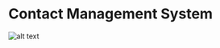 # Contact Management System
![alt text](https://www.erp-information.com/wp-content/uploads/2015/02/Contact-manager.jpg)

